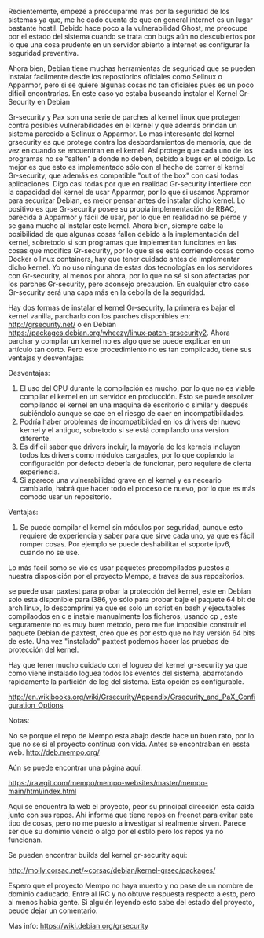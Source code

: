 <!--
.. title: Debian con Gr-security y el proyecto Mempo.
.. slug: debian-con-gr-security-y-el-proyecto-mempo
.. date: 2015-05-25 08:19:40 UTC-05:00
.. tags:
.. link:
.. description:
.. type: text
-->



Recientemente, empezé a preocuparme más por la seguridad de los sistemas ya que, me he dado cuenta de que en general internet es un lugar bastante hostil.
Debido hace poco  a la vulnerabilidad Ghost, me preocupe por el estado del sistema cuando se trata con bugs aún no descubiertos por lo que una cosa
prudente en un servidor abierto a internet es configurar la seguridad preventiva.

Ahora bien, Debian tiene muchas herramientas de seguridad que se pueden instalar facilmente desde los repostiorios oficiales como Selinux o Apparmor, pero
si se quiere algunas cosas no tan oficiales pues es un poco dificil encontrarlas. En este caso yo estaba buscando instalar el Kernel Gr-Security en Debian

Gr-security y Pax son una serie de parches al kernel linux que protegen contra posibles vulnerabilidades en el kernel y que además brindan un sistema parecido a Selinux
o Apparmor. Lo mas interesante del kernel grsecurity es que protege contra los desbordamientos de memoria, que de vez en cuando se encuentran en el kernel. Así protege
que cada uno de los programas no se "salten" a donde no deben, debido a bugs en el código. Lo mejor es que esto es implementado sólo con el hecho de correr el kernel
Gr-security, que además es compatible "out of the box" con casi todas aplicaciones. Digo casi todas por que en realidad Gr-security interfiere con la capacidad del
kernel de usar Apparmor, por lo que si usamos Appramor para securizar Debian, es mejor pensar antes de instalar dicho kernel. Lo positivo es que Gr-security posee su
propia implementación de RBAC, parecida a Apparmor y fácil de usar, por lo que en realidad no se pierde y se gana mucho al instalar este kernel. Ahora bien,
siempre cabe la posibilidad de que algunas cosas fallen debido a la implementación del kernel, sobretodo si son programas que implementan funciones en las cosas que
modifica Gr-security, por lo que si se está corriendo cosas como Docker o linux containers, hay que tener cuidado antes de implementar dicho kernel. Yo no uso ninguna de estas dos tecnologías en los servidores con Gr-security, al menos por ahora, por lo que no sé si son afectadas por los parches Gr-security, pero aconsejo precaución. En cualquier otro caso Gr-security será una capa más en la cebolla de la seguridad.


Hay dos formas de instalar el kernel Gr-security, la primera es bajar el kernel vanilla, parcharlo con los parches disponibles en: http://grsecurity.net/ o en Debian
https://packages.debian.org/wheezy/linux-patch-grsecurity2. Ahora parchar y compilar un kernel no es algo que se puede explicar en un artículo tan corto.
Pero este procedimiento no es tan complicado, tiene sus ventajas y desventajas:

Desventajas:

1. El uso del CPU durante la compilación es mucho, por lo que no es viable compilar el kernel en un servidor en producción. Esto se puede resolver compilando el kernel
en una maquina de escritorio o similar y después subiéndolo aunque se cae en el riesgo de caer en incompatibildades.
2. Podría haber problemas de incompatibildad en los drivers del nuevo kernel y el antiguo, sobretodo si se está compilando una version diferente.
3. Es dificil saber que drivers incluir, la mayoría de los kernels incluyen todos los drivers como módulos cargables, por lo que copiando la configuración por defecto
debería de funcionar, pero requiere de cierta experiencia.
4. Si aparece una vulnerabilidad grave en el kernel y es neceario cambiarlo, habrá que hacer todo el proceso de nuevo, por lo que es más comodo usar un repositorio.


Ventajas:

1. Se puede compilar el kernel sin módulos por seguridad, aunque esto requiere de experiencia y saber para que sirve cada uno, ya que es fácil romper cosas. Por ejemplo
se puede deshabilitar el soporte ipv6, cuando no se use.


Lo más facil somo se vió es usar paquetes precompilados puestos a nuestra disposición por el proyecto Mempo, a traves de sus repositorios.



se puede usar paxtest para probar la protección del kernel, este
en Debian solo esta disponible para i386, yo sólo para probar baje el
paquete 64 bit de arch linux, lo descomprimí ya que es solo un script en
bash y ejecutables compilaodos en c e instale manualmente los ficheros,
usando cp , este seguramente no es muy buen método, pero me fue
imposible construir el paquete Debian de paxtest, creo que es por esto
que no hay versión 64 bits de este. Una vez "instalado" paxtest podemos
hacer las pruebas de protección del kernel.

Hay que tener mucho cuidado con el logueo del kernel gr-security ya que como viene instalado loguea todos los eventos del sistema, abarrotando rapidamente la partición de log del sistema. Esta opción es configurable.

<http://en.wikibooks.org/wiki/Grsecurity/Appendix/Grsecurity_and_PaX_Configuration_Options>

Notas:

No se porque el repo de Mempo esta abajo desde hace un buen rato, por lo que no se si el proyecto continua con vida. Antes se encontraban en essta web. http://deb.mempo.org/

Aún se puede encontrar una página aquí:

<https://rawgit.com/mempo/mempo-websites/master/mempo-main/html/index.html>

Aquí se encuentra la web el proyecto, peor su principal dirección esta caida junto con sus repos. Ahí informa que tiene repos en freenet para evitar este tipo de cosas, pero no me puesto a investigar si realmente sirven. Parece ser que su dominio venció o algo por el estilo pero los repos ya no funcionan.

Se pueden encontrar builds del kernel gr-security aquí:

<http://molly.corsac.net/~corsac/debian/kernel-grsec/packages/>

Espero que el proyecto Mempo no haya muerto y no pase de un nombre de dominio caducado. Entre al IRC y no obtuve respuesta respecto a esto, pero al menos había gente. Si alguién leyendo esto sabe del estado del proyecto, peude dejar un comentario.


Mas info:
<https://wiki.debian.org/grsecurity>
